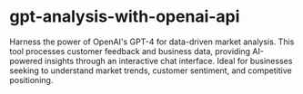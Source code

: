 # gpt-analysis-with-openai-api
Harness the power of OpenAI's GPT-4 for data-driven market analysis. This tool processes customer feedback and business data, providing AI-powered insights through an interactive chat interface. Ideal for businesses seeking to understand market trends, customer sentiment, and competitive positioning.
